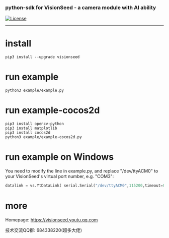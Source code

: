 ### python-sdk for VisionSeed - a camera module with AI ability

[![License](https://img.shields.io/github/license/tencent-youtu-visionseed/yt-visionseed-sdk-python)](https://raw.githubusercontent.com/tencent-youtu-visionseed/yt-visionseed-sdk-python/master/LICENSE)

---

# install
```shell
pip3 install --upgrade visionseed
```

# run example
```shell
python3 example/example.py
```

# run example-cocos2d
```shell
pip3 install opencv-python
pip3 install matplotlib
pip3 install cocos2d
python3 example/example-cocos2d.py
```

# run example on Windows
You need to modify the line in example.py, and replace "/dev/ttyACM0" to your VisionSeed's virtual port number, e.g. "COM3":
```python
datalink = vs.YtDataLink( serial.Serial("/dev/ttyACM0",115200,timeout=0.5) )
```

# more
Homepage: https://visionseed.youtu.qq.com

技术交流QQ群: 684338220(超多大佬)
